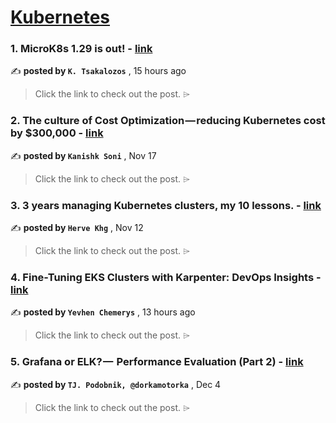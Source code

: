 
<h1><a href=https://medium.com/tag/kubernetes/recommended target="_blank" rel="noopener noreferrer">Kubernetes</a></h1>
<h3>1. MicroK8s 1.29 is out! - <a href=https://medium.com/itnext/microk8s-1-29-is-out-21e21a983ee2?source=tag_recommended_feed---------0-84----------kubernetes----------3c0bce5f_1bf2_48a1_947c_e1f45b1fd9f9------- target="_blank" rel="noopener noreferrer">link</a></h3>

✍️ **posted by `K. Tsakalozos`** <date> , 15 hours ago</date>

<blockquote>Click the link to check out the post. ⌲</blockquote>

<h3>2. The culture of Cost Optimization — reducing Kubernetes cost by $300,000 - <a href=https://medium.com/razorpay-engineering/the-culture-of-cost-optimization-reducing-kubernetes-cost-by-300-000-32611cdd19d9?source=tag_recommended_feed---------1-107----------kubernetes----------3c0bce5f_1bf2_48a1_947c_e1f45b1fd9f9------- target="_blank" rel="noopener noreferrer">link</a></h3>

✍️ **posted by `Kanishk Soni`** <date> , Nov 17</date>

<blockquote>Click the link to check out the post. ⌲</blockquote>

<h3>3. 3 years managing Kubernetes clusters, my 10 lessons. - <a href=https://medium.com/@hervekhg/3-years-managing-kubernetes-clusters-my-10-lessons-b565a5509f0e?source=tag_recommended_feed---------2-85----------kubernetes----------3c0bce5f_1bf2_48a1_947c_e1f45b1fd9f9------- target="_blank" rel="noopener noreferrer">link</a></h3>

✍️ **posted by `Herve Khg`** <date> , Nov 12</date>

<blockquote>Click the link to check out the post. ⌲</blockquote>

<h3>4. Fine-Tuning EKS Clusters with Karpenter: DevOps Insights - <a href=https://medium.com/@yevvhen/fine-tuning-eks-clusters-with-karpenter-devops-insights-159689e5160e?source=tag_recommended_feed---------3-84----------kubernetes----------3c0bce5f_1bf2_48a1_947c_e1f45b1fd9f9------- target="_blank" rel="noopener noreferrer">link</a></h3>

✍️ **posted by `Yevhen Chemerys`** <date> , 13 hours ago</date>

<blockquote>Click the link to check out the post. ⌲</blockquote>

<h3>5. Grafana or ELK? —  Performance Evaluation (Part 2) - <a href=https://medium.com/gitconnected/grafana-or-elk-performance-evaluation-part-2-65c8ace147ae?source=tag_recommended_feed---------4-107----------kubernetes----------3c0bce5f_1bf2_48a1_947c_e1f45b1fd9f9------- target="_blank" rel="noopener noreferrer">link</a></h3>

✍️ **posted by `TJ. Podobnik, @dorkamotorka`** <date> , Dec 4</date>

<blockquote>Click the link to check out the post. ⌲</blockquote>

